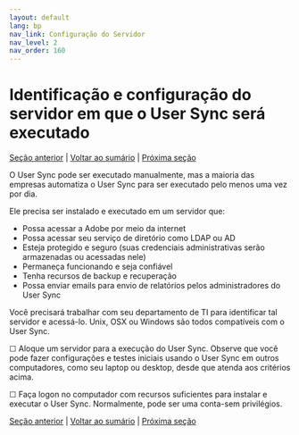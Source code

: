 ```yaml
---
layout: default
lang: bp
nav_link: Configuração do Servidor
nav_level: 2
nav_order: 160
---
```


# Identificação e configuração do servidor em que o User Sync será executado

[Seção anterior](setup_adobeio.md) \| [Voltar ao sumário](index.md) \|  [Próxima seção](install_sync.md)


O User Sync pode ser executado manualmente, mas a maioria das empresas automatiza o User Sync para ser executado pelo menos uma vez por dia.

Ele precisa ser instalado e executado em um servidor que:

  - Possa acessar a Adobe por meio da internet
  - Possa acessar seu serviço de diretório como LDAP ou AD
  - Esteja protegido e seguro (suas credenciais administrativas serão armazenadas ou acessadas nele)
  - Permaneça funcionando e seja confiável
  - Tenha recursos de backup e recuperação
  - Possa enviar emails para envio de relatórios pelos administradores do User Sync

Você precisará trabalhar com seu departamento de TI para identificar tal servidor e acessá-lo.
Unix, OSX ou Windows são todos compatíveis com o User Sync.

&#9744; Aloque um servidor para a execução do User Sync.  Observe que você pode fazer configurações e testes iniciais usando o User Sync em outros computadores, como seu laptop ou desktop, desde que atenda aos critérios acima.

&#9744; Faça logon no computador com recursos suficientes para instalar e executar o User Sync.  Normalmente, pode ser uma conta-sem privilégios.




[Seção anterior](setup_adobeio.md) \| [Voltar ao sumário](index.md) \|  [Próxima seção](install_sync.md)

